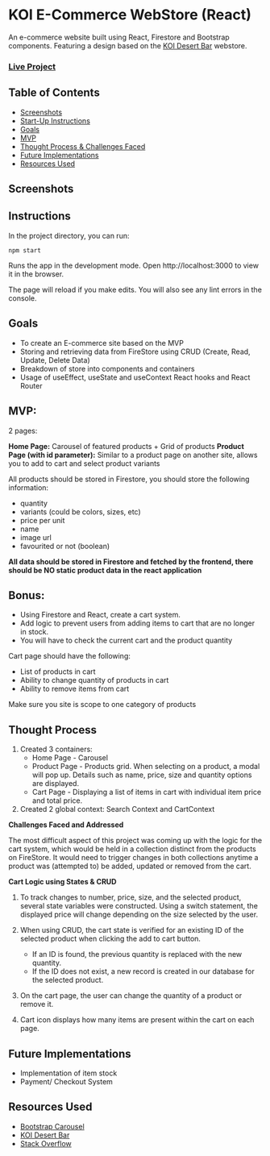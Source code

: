 # KOI E-Commerce WebStore (React)

An e-commerce website built using React, Firestore and Bootstrap components. Featuring a design based on the [KOI Desert Bar](https://cakes.koidessertbar.com.au/) webstore.

### [Live Project](https://amx3.github.io/E-Commerce-React-Application/)

## Table of Contents

-   [ Screenshots ](#screenshots)
-   [Start-Up Instructions](#instructions)
-   [ Goals ](#goal)
-   [MVP](#mvp)
-   [Thought Process & Challenges Faced](#thought-process)
-   [Future Implementations](#future-implementations)
-   [Resources Used](#resources-used)

## Screenshots

## Instructions

In the project directory, you can run:

`npm start`

Runs the app in the development mode.
Open http://localhost:3000 to view it in the browser.

The page will reload if you make edits.
You will also see any lint errors in the console.

## Goals

-   To create an E-commerce site based on the MVP
-   Storing and retrieving data from FireStore using CRUD (Create, Read, Update, Delete Data)
-   Breakdown of store into components and containers
-   Usage of useEffect, useState and useContext React hooks and React Router

## MVP:

2 pages:

**Home Page:** Carousel of featured products + Grid of products
**Product Page (with id parameter):** Similar to a product page on another site, allows you to add to cart and select product variants

All products should be stored in Firestore, you should store the following information:

-   quantity
-   variants (could be colors, sizes, etc)
-   price per unit
-   name
-   image url
-   favourited or not (boolean)

**All data should be stored in Firestore and fetched by the frontend, there should be NO static product data in the react application**

## Bonus:

-   Using Firestore and React, create a cart system.
-   Add logic to prevent users from adding items to cart that are no longer in stock.
-   You will have to check the current cart and the product quantity

Cart page should have the following:

-   List of products in cart
-   Ability to change quantity of products in cart
-   Ability to remove items from cart

Make sure you site is scope to one category of products

## Thought Process

1. Created 3 containers:
    - Home Page - Carousel
    - Product Page - Products grid. When selecting on a product, a modal will pop up. Details such as name, price, size and quantity options are displayed.
    - Cart Page - Displaying a list of items in cart with individual item price and total price.
2. Created 2 global context: Search Context and CartContext

**Challenges Faced and Addressed**

The most difficult aspect of this project was coming up with the logic for the cart system, which would be held in a collection distinct from the products on FireStore. It would need to trigger changes in both collections anytime a product was (attempted to) be added, updated or removed from the cart.

**Cart Logic using States & CRUD**

1. To track changes to number, price, size, and the selected product, several state variables were constructed. Using a switch statement, the displayed price will change depending on the size selected by the user.

2. When using CRUD, the cart state is verified for an existing ID of the selected product when clicking the add to cart button.

    - If an ID is found, the previous quantity is replaced with the new quantity.
    - If the ID does not exist, a new record is created in our database for the selected product.

3. On the cart page, the user can change the quantity of a product or remove it.

4. Cart icon displays how many items are present within the cart on each page.

## Future Implementations

-   Implementation of item stock
-   Payment/ Checkout System

## Resources Used

-   [Bootstrap Carousel](https://getbootstrap.com/docs/4.0/components/carousel/)
-   [KOI Desert Bar](https://cakes.koidessertbar.com.au/)
-   [Stack Overflow](https://stackoverflow.com/questions/49150917/update-fields-in-nested-objects-in-firestore-documents)
